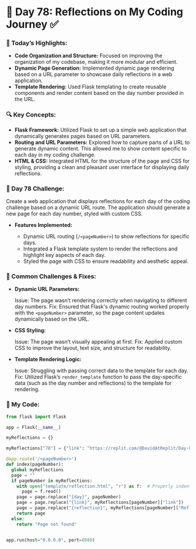 # 🌟 Day 78: Reflections on My Coding Journey ✅

### 🎉 Today’s Highlights:

* **Code Organization and Structure:** Focused on improving the organization of my codebase, making it more modular and efficient.
* **Dynamic Page Generation:** Implemented dynamic page rendering based on a URL parameter to showcase daily reflections in a web application.
* **Template Rendering:** Used Flask templating to create reusable components and render content based on the day number provided in the URL.

### 🔍 Key Concepts:

* **Flask Framework:** Utilized Flask to set up a simple web application that dynamically generates pages based on URL parameters.
* **Routing and URL Parameters:** Explored how to capture parts of a URL to generate dynamic content. This allowed me to show content specific to each day in my coding challenge.
* **HTML & CSS:** Integrated HTML for the structure of the page and CSS for styling, providing a clean and pleasant user interface for displaying daily reflections.

### 💪 Day 78 Challenge:

Create a web application that displays reflections for each day of the coding challenge based on a dynamic URL route. The application should generate a new page for each day number, styled with custom CSS.

* **Features Implemented:**
     
   * Dynamic URL routing (```/<pageNumber>```) to show reflections for specific days.
   * Integrated a Flask template system to render the reflections and highlight key aspects of each day.
   * Styled the page with CSS to ensure readability and aesthetic appeal.

### 💪 Common Challenges & Fixes:

* **Dynamic URL Parameters:**

  Issue: The page wasn’t rendering correctly when navigating to different day numbers.
  Fix: Ensured that Flask's dynamic routing worked properly with the ```<pageNumber>``` parameter, so the page content updates dynamically based on the URL.

* **CSS Styling:**

  Issue: The page wasn’t visually appealing at first.
  Fix: Applied custom CSS to improve the layout, text size, and structure for readability.

* **Template Rendering Logic:**

  Issue: Struggling with passing correct data to the template for each day.
  Fix: Utilized Flask’s ```render_template``` function to pass the day-specific data (such as the day number and reflections) to the template for rendering.

### 🔹 My Code:
```python
from flask import Flask

app = Flask(__name__)

myReflections = {}

myReflections["78"] = {"link": "https://replit.com/@DavidAtReplit/Day-078-Solution#index.html", "Reflection": "was a bit of head scratcher but i got there in the end. Even if I was bit lazy with CSS 😂"}

@app.route('/<pageNumber>')
def index(pageNumber):
  global myReflections    
  page = ""
  if pageNumber in myReflections:  
    with open("template/reflection.html", "r") as f:  # Properly indent the block
      page = f.read()
    page = page.replace("{day}", pageNumber)
    page = page.replace("{link}", myReflections[pageNumber]["link"])
    page = page.replace("{reflection}", myReflections[pageNumber]["Reflection"])
    return page
  else:
    return "Page not found" 


app.run(host="0.0.0.0", port=8080)
